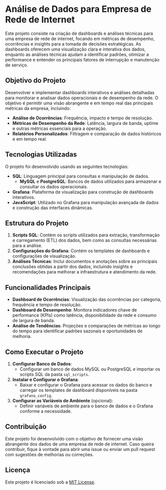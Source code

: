 # Análise de Dados para Empresa de Rede de Internet

Este projeto consiste na criação de dashboards e análises técnicas para uma empresa de rede de internet, focando em métricas de desempenho, ocorrências e insights para a tomada de decisões estratégicas. As dashboards oferecem uma visualização clara e interativa dos dados, enquanto as análises técnicas ajudam a identificar padrões, otimizar a performance e entender os principais fatores de interrupção e manutenção de serviço.

## Objetivo do Projeto

Desenvolver e implementar dashboards interativos e análises detalhadas para monitorar e analisar dados operacionais e de desempenho da rede. O objetivo é permitir uma visão abrangente e em tempo real das principais métricas da empresa, incluindo:

- **Análise de Ocorrências**: Frequência, impacto e tempo de resolução.
- **Métricas de Desempenho da Rede**: Latência, largura de banda, uptime e outras métricas essenciais para a operação.
- **Relatórios Personalizados**: Filtragem e comparação de dados históricos e em tempo real.

## Tecnologias Utilizadas

O projeto foi desenvolvido usando as seguintes tecnologias:

- **SQL**: Linguagem principal para consultas e manipulação de dados.
  - **MySQL** e **PostgreSQL**: Bancos de dados utilizados para armazenar e consultar os dados operacionais.
- **Grafana**: Plataforma de visualização para construção de dashboards interativos.
- **JavaScript**: Utilizado no Grafana para manipulação avançada de dados e construção das interfaces dinâmicas.

## Estrutura do Projeto

1. **Scripts SQL**: Contém os scripts utilizados para extração, transformação e carregamento (ETL) dos dados, bem como as consultas necessárias para a análise.
2. **Configurações do Grafana**: Contém os templates de dashboards e configurações de visualização.
3. **Análises Técnicas**: Inclui documentos e anotações sobre as principais conclusões obtidas a partir dos dados, incluindo insights e recomendações para melhorar a infraestrutura e atendimento da rede.

## Funcionalidades Principais

- **Dashboard de Ocorrências**: Visualização das ocorrências por categoria, frequência e tempo de resolução.
- **Dashboard de Desempenho**: Monitora indicadores chave de performance (KPIs) como latência, disponibilidade da rede e consumo de largura de banda.
- **Análise de Tendências**: Projeções e comparações de métricas ao longo do tempo para identificar padrões sazonais e oportunidades de melhoria.
  
## Como Executar o Projeto

1. **Configurar Banco de Dados**:
   - Configurar um banco de dados MySQL ou PostgreSQL e importar os scripts SQL da pasta `sql_scripts`.
2. **Instalar e Configurar o Grafana**:
   - Baixar e configurar o Grafana para acessar os dados do banco e carregar os templates de dashboard disponíveis na pasta `grafana_config`.
3. **Configurar as Variáveis de Ambiente** (opcional):
   - Definir variáveis de ambiente para o banco de dados e o Grafana conforme a necessidade.

## Contribuição

Este projeto foi desenvolvido com o objetivo de fornecer uma visão abrangente dos dados de uma empresa de rede de internet. Caso queira contribuir, fique à vontade para abrir uma issue ou enviar um pull request com sugestões de melhorias ou correções.

## Licença

Este projeto é licenciado sob a [MIT License](LICENSE).

